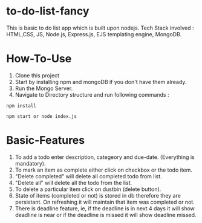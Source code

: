 # to-do-list-fancy
This is basic to do list app which is built upon nodejs. Tech Stack involved : HTML,CSS, JS, Node.js, Express.js, EJS templating engine, MongoDB.

# How-To-Use
1. Clone this project
2. Start by installing npm and mongoDB if you don't have them already.
3. Run the Mongo Server.
4. Navigate to Directory structure and run following commands :
```
npm install 
```
```
npm start or node index.js
```
# Basic-Features

1. To add a todo enter description, categeory and due-date. (Everything is mandatory).
2. To mark an item as complete either click on checkbox or the todo item. 
3. "Delete completed" will delete all completed todo from list. 
4. "Delete all" will delete all the todo from the list.
5. To delete a particular item click on dustbin (delete button). 
6. State of items (completed or not) is stored in db therefore they are persistant. On refreshing it
will maintain that item was completed or not.
7. There is deadline feature, ie, if the deadline is in next 4 days it will show deadline is near or
if the deadline is missed it will show deadline missed.
